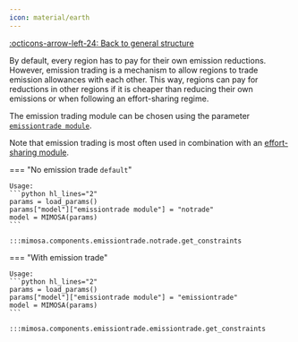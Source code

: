 ```yaml
---
icon: material/earth
---
```


[:octicons-arrow-left-24: Back to general structure](index.md)

By default, every region has to pay for their own emission reductions. However, emission trading is a mechanism to allow regions to trade emission allowances with each other. This way, regions can pay for reductions in other regions if it is cheaper than reducing their own emissions or when following an effort-sharing regime.

The emission trading module can be chosen using the parameter [`emissiontrade module`](../parameters.md#model.emissiontrade%20module).

Note that emission trading is most often used in combination with an [effort-sharing module](effortsharing.md).

=== "No emission trade `default`"

    Usage:
    ```python hl_lines="2"
    params = load_params()
    params["model"]["emissiontrade module"] = "notrade"
    model = MIMOSA(params)
    ```

    :::mimosa.components.emissiontrade.notrade.get_constraints

=== "With emission trade"

    Usage:
    ```python hl_lines="2"
    params = load_params()
    params["model"]["emissiontrade module"] = "emissiontrade"
    model = MIMOSA(params)
    ```

    :::mimosa.components.emissiontrade.emissiontrade.get_constraints

